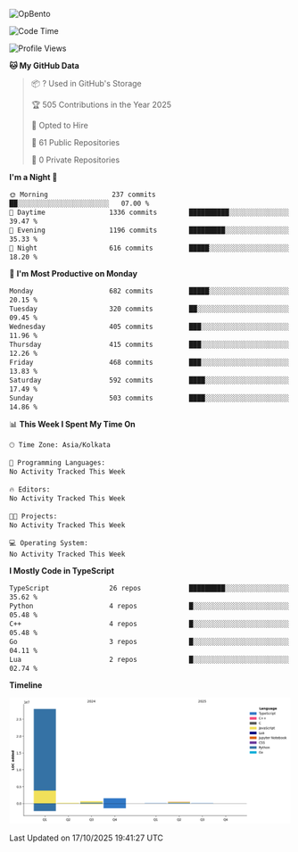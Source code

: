 ![OpBento](https://firebasestorage.googleapis.com/v0/b/smartkaksha-fe32c.appspot.com/o/opbento%2Fparthkapoor-dev3db8f.png?alt=media)

<!--START_SECTION:waka-->
![Code Time](http://img.shields.io/badge/Code%20Time-0%20secs-blue)

![Profile Views](http://img.shields.io/badge/Profile%20Views-1-blue)

**🐱 My GitHub Data** 

> 📦 ? Used in GitHub's Storage 
 > 
> 🏆 505 Contributions in the Year 2025
 > 
> 💼 Opted to Hire
 > 
> 📜 61 Public Repositories 
 > 
> 🔑 0 Private Repositories 
 > 
**I'm a Night 🦉** 

```text
🌞 Morning                237 commits         ██░░░░░░░░░░░░░░░░░░░░░░░   07.00 % 
🌆 Daytime                1336 commits        ██████████░░░░░░░░░░░░░░░   39.47 % 
🌃 Evening                1196 commits        █████████░░░░░░░░░░░░░░░░   35.33 % 
🌙 Night                  616 commits         █████░░░░░░░░░░░░░░░░░░░░   18.20 % 
```
📅 **I'm Most Productive on Monday** 

```text
Monday                   682 commits         █████░░░░░░░░░░░░░░░░░░░░   20.15 % 
Tuesday                  320 commits         ██░░░░░░░░░░░░░░░░░░░░░░░   09.45 % 
Wednesday                405 commits         ███░░░░░░░░░░░░░░░░░░░░░░   11.96 % 
Thursday                 415 commits         ███░░░░░░░░░░░░░░░░░░░░░░   12.26 % 
Friday                   468 commits         ███░░░░░░░░░░░░░░░░░░░░░░   13.83 % 
Saturday                 592 commits         ████░░░░░░░░░░░░░░░░░░░░░   17.49 % 
Sunday                   503 commits         ████░░░░░░░░░░░░░░░░░░░░░   14.86 % 
```


📊 **This Week I Spent My Time On** 

```text
🕑︎ Time Zone: Asia/Kolkata

💬 Programming Languages: 
No Activity Tracked This Week

🔥 Editors: 
No Activity Tracked This Week

🐱‍💻 Projects: 
No Activity Tracked This Week

💻 Operating System: 
No Activity Tracked This Week
```

**I Mostly Code in TypeScript** 

```text
TypeScript               26 repos            █████████░░░░░░░░░░░░░░░░   35.62 % 
Python                   4 repos             █░░░░░░░░░░░░░░░░░░░░░░░░   05.48 % 
C++                      4 repos             █░░░░░░░░░░░░░░░░░░░░░░░░   05.48 % 
Go                       3 repos             █░░░░░░░░░░░░░░░░░░░░░░░░   04.11 % 
Lua                      2 repos             █░░░░░░░░░░░░░░░░░░░░░░░░   02.74 % 
```



**Timeline**

![Lines of Code chart](https://raw.githubusercontent.com/ParthKapoor-dev/ParthKapoor-dev/main/assets/bar_graph.png)


 Last Updated on 17/10/2025 19:41:27 UTC
<!--END_SECTION:waka-->
